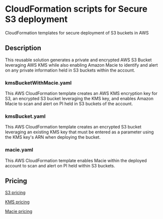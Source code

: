 # CloudFormation scripts for Secure S3 deployment
CloudFormation templates for secure deployment of S3 buckets in AWS

## Description

This reusable solution generates a private and encrypted AWS S3 Bucket leveraging AWS KMS while also enabling Amazon Macie to identify and alert on any private information held in S3 buckets within the account.

### kmsBucketWithMacie.yaml
This AWS CloudFormation template creates an AWS KMS encryption key for S3, an encrypted S3 bucket leveraging the KMS key, and enables Amazon Macie to scan and alert on PI held in S3 buckets of the account.

### kmsBucket.yaml
This AWS CloudFormation template creates an encrypted S3 bucket leveraging an existing KMS key that must be entered as a parameter using the KMS key's ARN when deploying the bucket.

### macie.yaml
This AWS CloudFormation template enables Macie within the deployed account to scan and alert on PI held within S3 buckets.

## Pricing

[S3 pricing](https://aws.amazon.com/s3/pricing/?p=pm&c=s3&z=4)

[KMS pricing](https://aws.amazon.com/kms/pricing/)

[Macie pricing](https://aws.amazon.com/macie/pricing/)
